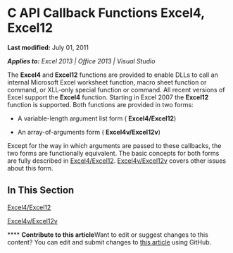 
# C API Callback Functions Excel4, Excel12

 **Last modified:** July 01, 2011

 _**Applies to:** Excel 2013 | Office 2013 | Visual Studio_

The  **Excel4** and **Excel12** functions are provided to enable DLLs to call an internal Microsoft Excel worksheet function, macro sheet function or command, or XLL-only special function or command. All recent versions of Excel support the **Excel4** function. Starting in Excel 2007 the **Excel12** function is supported. Both functions are provided in two forms:


- A variable-length argument list form ( **Excel4/Excel12**)
    
- An array-of-arguments form ( **Excel4v/Excel12v**)
    
Except for the way in which arguments are passed to these callbacks, the two forms are functionally equivalent. The basic concepts for both forms are fully described in  [Excel4/Excel12](2404f10d-8641-4ee6-a909-1c5a26610f80.md).  [Excel4v/Excel12v](e3e96b98-c5a7-4625-95b6-a1e2d09c6d3d.md) covers other issues about this form.

## In This Section

 [Excel4/Excel12](2404f10d-8641-4ee6-a909-1c5a26610f80.md)

 [Excel4v/Excel12v](e3e96b98-c5a7-4625-95b6-a1e2d09c6d3d.md)


****   **Contribute to this article**Want to edit or suggest changes to this content? You can edit and submit changes to  [this article](https://github.com/jhershey00/VBA_Excel_Test/OpenXMLCon/articles/0f3ae86d-329a-4177-a65b-6288c248297e.md) using GitHub.

